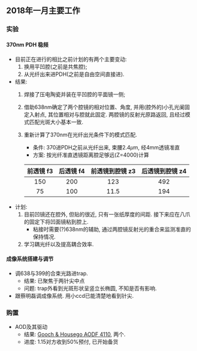 ## 2018年一月主要工作
### 实验
#### 370nm PDH 稳频
* 目前正在进行的相比之前计划的有两个主要变动:
	1. 换用平凹腔(之前是共焦腔);
	2. 从光纤出来进PDH(之前是自由空间直接进).
* 结果:
	1. 焊接了压电陶瓷并装在平凹腔的平面镜一侧;
	2. 借助638nm确定了两个腔镜的相对位置、角度, 并用(腔外的)小孔光阑固定入射点, 其位置相对与腔就此固定. 两腔镜的反射光原路返回, 且经过模式匹配光斑大小基本一致.
	3. 重新计算了370nm在光纤出光条件下的模式匹配. 
		* 条件: 370进PDH之前从光纤出来, 束腰2.4$\mu$m, 经4mm透镜准直
		* 方案: 按光纤准直透镜距离腔足够远(Z=4000)计算

		| 前透镜 f3 | 后透镜 f4 | 前透镜到腔镜 z3 | 后透镜到腔镜 z4 |
		| :----: | :----: | :----: | :----: |
		| 150       | 200       | 123           | 492           |
		| 75        | 100       | 11.5          | 194           |
* 计划:
	1. 目前凹镜还在腔外, 但贴的很近, 只有一张纸厚度的间距. 接下来应在八爪的固定下将凹面镜粘到腔上.
		* 粘接时需要(?)638nm的辅助, 通过两腔镜反射光的重合来监测准直的保持情况.
	2. 学习耦光纤以及提高耦合效率.

#### 成像系统搭建与调节
* 调638与399的合束光路进trap. 
	* 结果: 已聚焦于两针尖中点
	* 问题: trap外看到光斑形状呈竖立长椭圆, 不知是否有影响.
* 跟蔡明磊调成像系统. 用小ccd已能清楚地看到针尖.

### 购置
* AOD及其驱动
	* 结果: [Gooch & Housego AODF 4110](http://www.iontrap.net/Jun_Wang/%E8%B4%AD%E7%BD%AE/GoochHousegoAOD/97-03283-02%20SN2192%20Data%20Sheet.pdf), 两个.
	* 进度: 1.15对方收到50%预付, 已开始备货
